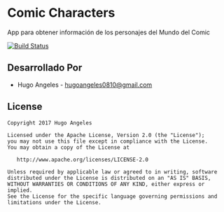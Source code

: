 # Comic Characters
App para obtener información de los personajes del Mundo del Comic

[![Build Status](https://travis-ci.org/hugoangeles0810/ComicCharacters.svg?branch=master)](https://travis-ci.org/hugoangeles0810/ComicCharacters)

Desarrollado Por
------------

* Hugo Angeles  - <hugoangeles0810@gmail.com>

License
-------

    Copyright 2017 Hugo Angeles

    Licensed under the Apache License, Version 2.0 (the "License");
    you may not use this file except in compliance with the License.
    You may obtain a copy of the License at

       http://www.apache.org/licenses/LICENSE-2.0

    Unless required by applicable law or agreed to in writing, software
    distributed under the License is distributed on an "AS IS" BASIS,
    WITHOUT WARRANTIES OR CONDITIONS OF ANY KIND, either express or implied.
    See the License for the specific language governing permissions and
    limitations under the License.
